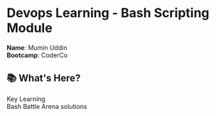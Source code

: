 # Devops Learning - Bash Scripting Module

**Name**: Mumin Uddin  
**Bootcamp**: CoderCo

## 📚 What's Here?  
Key Learning  
Bash Battle Arena solutions
